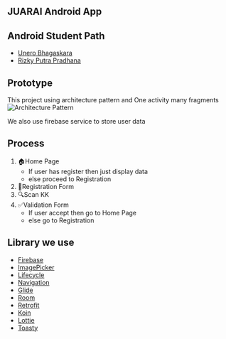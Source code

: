 ## JUARAI Android App

## Android Student Path
- [Unero Bhagaskara](https://github.com/un-ro)
- [Rizky Putra Pradhana](https://github.com/rizkyputrapb)

## Prototype
This project using architecture pattern and One activity many fragments
![Architecture Pattern](https://developer.android.com/topic/libraries/architecture/images/final-architecture.png)

We also use firebase service to store user data

## Process
1. 🏠Home Page
    - If user has register then just display data
    - else proceed to Registration
2. 🧾Registration Form
3. 🔍Scan KK
4. ✅Validation Form
    - If user accept then go to Home Page
    - else go to Registration

## Library we use
- [Firebase](https://firebase.google.com/docs/android/setup)
- [ImagePicker](https://github.com/Dhaval2404/ImagePicker)
- [Lifecycle](https://developer.android.com/jetpack/androidx/releases/lifecycle)
- [Navigation](https://developer.android.com/jetpack/androidx/releases/navigation)
- [Glide](https://github.com/bumptech/glide)
- [Room](https://developer.android.com/jetpack/androidx/releases/room)
- [Retrofit](https://square.github.io/retrofit/)
- [Koin](https://insert-koin.io/)
- [Lottie](https://github.com/airbnb/lottie-android)
- [Toasty](https://github.com/GrenderG/Toasty)
